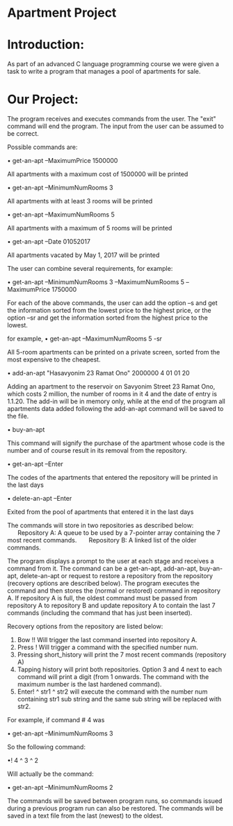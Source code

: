 # Apartment Project

# Introduction:
As part of an advanced C language programming course we were given a task to write a program that manages a pool of apartments for sale.

# Our Project:
The program receives and executes commands from the user. The "exit" command will end the program.
The input from the user can be assumed to be correct.

Possible commands are:

• get-an-apt –MaximumPrice 1500000

All apartments with a maximum cost of 1500000 will be printed

• get-an-apt –MinimumNumRooms 3

All apartments with at least 3 rooms will be printed

• get-an-apt –MaximumNumRooms 5

All apartments with a maximum of 5 rooms will be printed

• get-an-apt –Date 01052017

All apartments vacated by May 1, 2017 will be printed


The user can combine several requirements, for example:

• get-an-apt –MinimumNumRooms 3 –MaximumNumRooms 5 –MaximumPrice 1750000

For each of the above commands, the user can add the option –s and get the information sorted from the lowest price to the highest price, or the option –sr and get the information sorted from the highest price to the lowest.

for example,
• get-an-apt –MaximumNumRooms 5 -sr

All 5-room apartments can be printed on a private screen, sorted from the most expensive to the cheapest.

• add-an-apt "Hasavyonim 23 Ramat Ono" 2000000 4 01 01 20

Adding an apartment to the reservoir on Savyonim Street 23 Ramat Ono, which costs 2 million, the number of rooms in it 4 and the date of entry is 1.1.20.
The add-in will be in memory only, while at the end of the program all apartments data added following the add-an-apt command will be saved to the file.

• buy-an-apt <number>
  
This command will signify the purchase of the apartment whose code is the number and of course result in its removal from the repository.

• get-an-apt –Enter <x>
  
The codes of the apartments that entered the repository will be printed in the last <x> days

• delete-an-apt –Enter <x>
  
Exited from the pool of apartments that entered it in the last <x> days

The commands will store in two repositories as described below:
      Repository A: A queue to be used by a 7-pointer array containing the 7 most recent commands.
      Repository B: A linked list of the older commands.

The program displays a prompt to the user at each stage and receives a command from it. The command can be a get-an-apt, add-an-apt, buy-an-apt, delete-an-apt or request to restore a repository from the repository (recovery options are described below).
The program executes the command and then stores the (normal or restored) command in repository A. If repository A is full, the oldest command must be passed from repository A to repository B and update repository A to contain the last 7 commands (including the command that has just been inserted).

Recovery options from the repository are listed below:
1. Bow !! Will trigger the last command inserted into repository A.
2. Press <num>! Will trigger a command with the specified number num.
3. Pressing short_history will print the 7 most recent commands (repository A)
4. Tapping history will print both repositories.
Option 3 and 4 next to each command will print a digit (from 1 onwards. The command with the maximum number is the last hardened command).
5. Enter! <num> ^ str1 ^ str2 will execute the command with the number num containing str1 sub string and the same sub string will be replaced with str2.

For example, if command # 4 was

• get-an-apt –MinimumNumRooms 3

So the following command:

•! 4 ^ 3 ^ 2

Will actually be the command:

• get-an-apt –MinimumNumRooms 2


The commands will be saved between program runs, so commands issued during a previous program run can also be restored. The commands will be saved in a text file from the last (newest) to the oldest.




